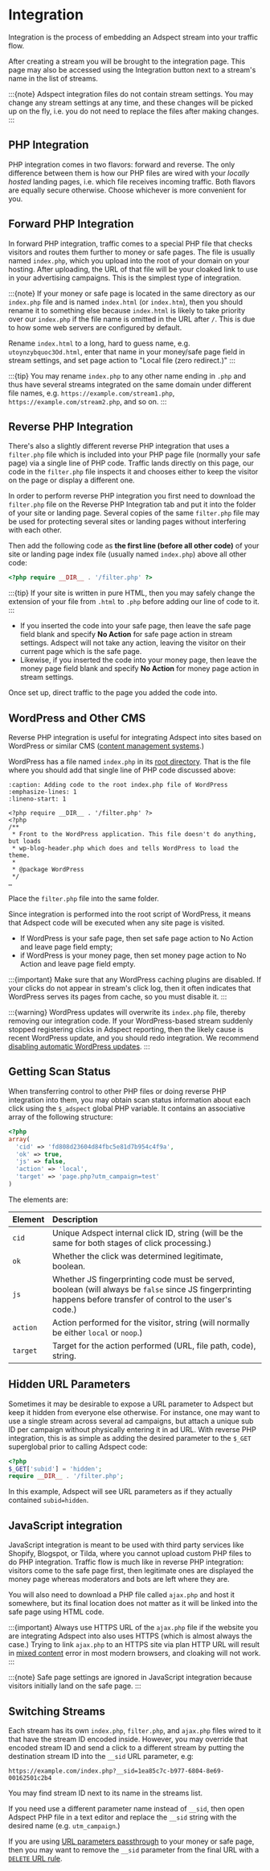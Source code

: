 # Integration

Integration is the process of embedding an Adspect stream into your traffic flow.

After creating a stream you will be brought to the integration page.  This page may also be accessed using the Integration
button next to a stream's name in the list of streams.

:::{note}
Adspect integration files do not contain stream settings.  You may change any stream settings at any time, and these changes
will be picked up on the fly, i.e. you do not need to replace the files after making changes.
:::

## PHP Integration

PHP integration comes in two flavors: forward and reverse.  The only difference between them is how our PHP files
are wired with your *locally hosted* landing pages, i.e. which file receives incoming traffic.  Both flavors are
equally secure otherwise.  Choose whichever is more convenient for you.

## Forward PHP Integration

In forward PHP integration, traffic comes to a special PHP file that checks visitors and routes them further to money or safe pages.
The file is usually named `index.php`, which you upload into the root of your domain on your hosting.  After uploading, the URL of
that file will be your cloaked link to use in your advertising campaigns.  This is the simplest type of integration.

:::{note}
If your money or safe page is located in the same directory as our `index.php` file and is named `index.html` (or `index.htm`),
then you should rename it to something else because `index.html` is likely to take priority over our `index.php` if the file name
is omitted in the URL after `/`.  This is due to how some web servers are configured by default.

Rename `index.html` to a long, hard to guess name, e.g. `utoynzybquoc3Od.html`, enter that name in your money/safe page field
in stream settings, and set page action to "Local file (zero redirect.)"
:::

:::{tip}
You may rename `index.php` to any other name ending in `.php` and thus have several streams integrated on the same domain under
different file names, e.g. `https://example.com/stream1.php`, `https://example.com/stream2.php`, and so on.
:::

## Reverse PHP Integration

There's also a slightly different reverse PHP integration that uses a `filter.php` file which is included into your
PHP page file (normally your safe page) via a single line of PHP code. Traffic lands directly on this page, our code
in the `filter.php` file inspects it and chooses either to keep the visitor on the page or display a different one.

In order to perform reverse PHP integration you first need to download the `filter.php` file on the Reverse PHP Integration
tab and put it into the folder of your site or landing page. Several copies of the same `filter.php` file may be used for
protecting several sites or landing pages without interfering with each other.

Then add the following code as **the first line (before all other code)** of your site or landing page index file (usually
named `index.php`) above all other code:

```php
<?php require __DIR__ . '/filter.php' ?>
```

:::{tip}
If your site is written in pure HTML, then you may safely change the extension of your file from `.html` to `.php`
before adding our line of code to it.
:::

* If you inserted the code into your safe page, then leave the safe page field blank and specify **No Action** for safe page
  action in stream settings.  Adspect will not take any action, leaving the visitor on their current page which is the safe page.
* Likewise, if you inserted the code into your money page, then leave the money page field blank and specify **No Action** for
  money page action in stream settings.

Once set up, direct traffic to the page you added the code into.

## WordPress and Other CMS

Reverse PHP integration is useful for integrating Adspect into sites based on WordPress or similar CMS
([content management systems](https://en.wikipedia.org/wiki/Content_management_system).)

WordPress has a file named `index.php` in its
[root directory](https://www.wpbeginner.com/beginners-guide/beginners-guide-to-wordpress-file-and-directory-structure/).
That is the file where you should add that single line of PHP code discussed above:

```{code-block} php
:caption: Adding code to the root index.php file of WordPress
:emphasize-lines: 1
:lineno-start: 1

<?php require __DIR__ . '/filter.php' ?>
<?php
/**
 * Front to the WordPress application. This file doesn't do anything, but loads
 * wp-blog-header.php which does and tells WordPress to load the theme.
 *
 * @package WordPress
 */
…
```

Place the `filter.php` file into the same folder.

Since integration is performed into the root script of WordPress, it means that Adspect code will be executed when any site page
is visited.

* If WordPress is your safe page, then set safe page action to No Action and leave page field empty;
* if WordPress is your money page, then set money page action to No Action and leave page field empty.

:::{important}
Make sure that any WordPress caching plugins are disabled.  If your clicks do not appear in stream's click log, then it often
indicates that WordPress serves its pages from cache, so you must disable it.
:::

:::{warning}
WordPress updates will overwrite its `index.php` file, thereby removing our integration code.  If your WordPress-based stream suddenly
stopped registering clicks in Adspect reporting, then the likely cause is recent WordPress update, and you should redo integration.
We recommend [disabling automatic WordPress updates](https://wordpress.org/documentation/article/configuring-automatic-background-updates/#constant-to-disable-all-updates).
:::

## Getting Scan Status

When transferring control to other PHP files or doing reverse PHP integration into them, you may obtain
scan status information about each click using the `$_adspect` global PHP variable.  It contains an associative
array of the following structure:

```php
<?php
array(
  'cid' => 'fd808d23604d84fbc5e81d7b954c4f9a',
  'ok' => true,
  'js' => false,
  'action' => 'local',
  'target' => 'page.php?utm_campaign=test'
)
```

The elements are:

| Element  | Description |
|:---------|:------------|
| `cid`    | Unique Adspect internal click ID, string (will be the same for both stages of click processing.) |
| `ok`     | Whether the click was determined legitimate, boolean. |
| `js`     | Whether JS fingerprinting code must be served, boolean (will always be `false` since JS fingerprinting happens before transfer of control to the user's code.) |
| `action` | Action performed for the visitor, string (will normally be either `local` or `noop`.) |
| `target` | Target for the action performed (URL, file path, code), string. |

## Hidden URL Parameters

Sometimes it may be desirable to expose a URL parameter to Adspect but keep it hidden from everyone else otherwise.
For instance, one may want to use a single stream across several ad campaigns, but attach a unique sub ID per
campaign without physically entering it in ad URL.  With reverse PHP integration, this is as simple as adding
the desired parameter to the `$_GET` superglobal prior to calling Adspect code:

```php
<?php
$_GET['subid'] = 'hidden';
require __DIR__ . '/filter.php';
```

In this example, Adspect will see URL parameters as if they actually contained `subid=hidden`.

## JavaScript integration

JavaScript integration is meant to be used with third party services like Shopify, Blogspot, or Tilda, where you cannot
upload custom PHP files to do PHP integration. Traffic flow is much like in reverse PHP integration: visitors come to
the safe page first, then legitimate ones are displayed the money page whereas moderators and bots are left where they are.

You will also need to download a PHP file called `ajax.php` and host it somewhere, but its final location does not
matter as it will be linked into the safe page using HTML code.

:::{important}
Always use HTTPS URL of the `ajax.php` file if the website you are integrating Adspect into also uses HTTPS (which is
almost always the case.)  Trying to link `ajax.php` to an HTTPS site via plan HTTP URL will result in
[mixed content](https://developer.mozilla.org/en-US/docs/Web/Security/Mixed_content) error in most modern browsers,
and cloaking will not work.
:::

:::{note}
Safe page settings are ignored in JavaScript integration because visitors initially land on the safe page.
:::

## Switching Streams

Each stream has its own `index.php`, `filter.php`, and `ajax.php` files wired to it that have the stream ID encoded inside.
However, you may override that encoded stream ID and send a click to a different stream by putting the destination stream ID
into the `__sid` URL parameter, e.g:

```
https://example.com/index.php?__sid=1ea85c7c-b977-6804-8e69-00162501c2b4
```

You may find stream ID next to its name in the streams list.

If you need use a different parameter name instead of `__sid`, then open Adspect PHP file in a text editor and replace
the `__sid` string with the desired name (e.g. `utm_campaign`.)

If you are using [URL parameters passthrough](streams.md#pt-checkbox) to your money or safe page, then you may want
to remove the `__sid` parameter from the final URL with a [`DELETE` URL rule](streams.md#url-rules).
